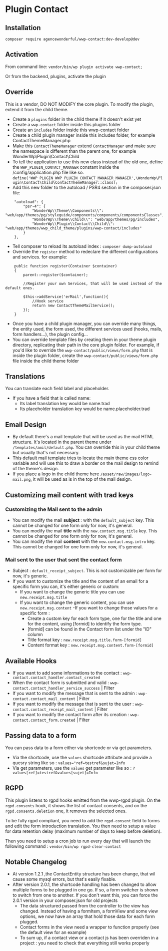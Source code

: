 # Plugin Contact

## Installation

`composer require agencewonderful/wwp-contact:dev-develop@dev`

## Activation

From command line:
`vendor/bin/wp plugin activate wwp-contact;`

Or from the backend, plugins, activate the plugin

## Override

This is a vendor, DO NOT MODIFY the core plugin. To modify the plugin, extend it from the child theme.

- Create a `plugins` folder in the child theme if it doesn't exist yet
- Create a `wwp-contact` folder inside this plugins folder
- Create an `includes` folder inside this wwp-contact folder
- Create a child plugin manager inside this includes folder, for example ContactThemeManager.php
- Make this `ContactThemeManager` extend `ContactManager` and make sure the namespace is different than the parent one, for example WonderWp\Plugin\Contact\Child
- To tell the application to use this new class instead of the old one, define the `WWP_PLUGIN_CONTACT_MANAGER` constant inside the /config/application.php file like so. `define('WWP_PLUGIN_WWP_PLUGIN_CONTACT_MANAGER_MANAGER',\WonderWp\Plugin\Contact\Child\ContactThemeManager::class);`
- Add this new folder to the autoload / PSR4 section in the composer.json file:

```
    "autoload": {
        "psr-4": {
            "WonderWp\\Theme\\Components\\": "web/app/themes/pg/styleguide/components/components/componentsClasses",
            "WonderWp\\Theme\\Child\\": "web/app/themes/pg/includes",
            "WonderWp\\Plugin\\Contact\\Child\\": "web/app/themes/wwp_child_theme/plugins/wwp-contact/includes"
        }
    },
```
- Tell composer to reload its autoload index : `composer dump-autoload`
- Override the `register` method to redeclare the different configurations and services. for example:

```
    public function register(Container $container)
    {
        parent::register($container);

        //Register your own Services, that will be used instead of the default ones.

        $this->addService('erMail',function(){
            //Hook service
            return new ContactThemeMailService();
        });
    }

```
- Once you have a child plugin manager, you can override many things, the entity used, the form used, the different services used (hooks, mails, form handlers...), the plugin config...
- You can override template files by creating them in your theme plugin directory, replicating their path in the core plugin folder. For example, if you'd like to override the `wwp-contact/public/views/form.php` that is inside the plugin folder, create the `wwp-contact/public/views/form.php` file inside the child theme folder

## Translations

You can translate each field label and placeholder.
- If you have a field that is called name:
    - Its label translation key would be name.trad
    - Its placeholder translation key would be name.placeholder.trad


## Email Design
- By default there's a mail template that will be used as the mail HTML structure. It's located in the parent theme under `/templates/amil/default.php`. You can override this in your child theme but usually that's not necessary.
- This default mail template tries to locate the main theme css color variable and will use this to draw a border on the mail design to remind of the theme's design.
- If you place a logo in the child theme here `/asset/raw/images/logo-mail.png`, it will be used as is in the top of the mail design.

## Customizing mail content with trad keys

### Customizing the Mail sent to the admin

- You can modify the mail **subject** : with the `default_subject` key. This cannot be changed for one form only for now, it's general.
- You can modify the mail **title** with the `new.contact.msg.title` key. This cannot be changed for one form only for now, it's general.
- You can modify the mail **content** with the `new.contact.msg.intro` key. This cannot be changed for one form only for now, it's general.
    
    
### Mail sent to the user that sent the contact form

- Subject : `default_receipt_subject`. This is not customizable per form for now, it's generic.
- If you want to customize the title and the content of an email for a specific form you can, it's either generic or custom:
    - If you want to change the generic title you can use `new.receipt.msg.title`
    - If you want to change the generic content, you can use `new.receipt.msg.content`
    -If you want to change those values for a specific form : 
        - Create a custom key for each form type, one for the title and one for the content, using [formid] to identify the form type.
        - [formid] can be found in the Contact form list under the "ID" column
        - Title format key : `new.receipt.msg.title.form-[formid]`
        - Content format key : `new.receipt.msg.content.form-[formid]`


## Available Hooks
- If you want to add some informations to the contact : `wwp-contact.contact_handler.contact_created`
- When the contact form is submitted and valid : `wwp-contact.contact_handler_service_success` | Filter
- If you want to modify the message that is sent to the admin : `wwp-contact.contact_mail_content` | Filter
- If you want to modify the message that is sent to the user : `wwp-contact.contact_receipt_mail_content` | Filter
- If you want to modify the contact form after its creation : `wwp-contact.contact_form.created` | Filter

## Passing data to a form
You can pass data to a form either via shortcode or via get parameters.
- Via the shortcode, use the `values` shortcode attribute and provide a quesry string like so : `values="ref=testref&sujet=Info`
- Via get parameters, use the  `values` get parameter like so : `?values[ref]=testref&values[sujet]=Info`

## RGPD

This plugin listens to rgpd hooks emitted from the wwp-rgpd plugin.
On the `rgpd.consents` hook, it shows the list of contact consents, and on the `rgpd.consents.deletion` one, it removes the selected ones.

To be fully rgpd compliant, you need to add the `rgpd-consent` field to forms and edit the form introduction translation.
You then need to setup a value for data retention delay (maximum number of days to keep before deletion).

Then you need to setup a cron job to run every day that will launch the following command :
`vendor/bin/wp rgpd-clear-contact`

## Notable Changelog
- At version 1.2.1 ,the ContactEntity structure has been change, that wil cause some mysql errors, but that's easily fixable.
- After version 2.0.1, the shortcode handling has been changed to allow multiple forms to be plugged in one go. If so, a form switcher is shown to switch from one to another. If you don't want this, you can force the 2.0.1 version in your composer.json for old projects
    - The data structured passed from the controller to the view has changed. Instead of having a formItem, a formView and some view options, we now have an array that hold those data for each form plugged.
    - Contact forms in the view need a wrapper to function properly (see the default view for an example)
    - To sum up, if a contact view or a contact js has been overriden in a project : you need to check that everything still works properly
